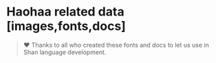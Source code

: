 # Haohaa related data [images,fonts,docs]


> ♥️ Thanks to all who created these fonts and docs to let us use in Shan language development. 
